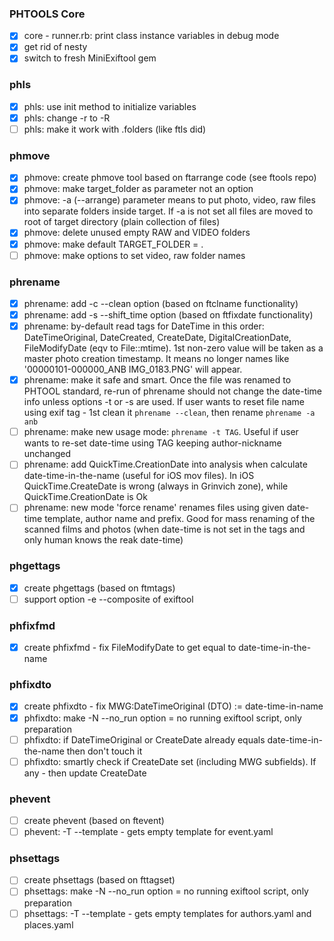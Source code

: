 ### PHTOOLS Core
- [x] core - runner.rb: print class instance variables in debug mode
- [x] get rid of nesty
- [x] switch to fresh MiniExiftool gem

### phls
- [x] phls: use init method to initialize variables
- [x] phls: change -r to -R
- [ ] phls: make it work with .folders (like ftls did)

### phmove
- [x] phmove: create phmove tool based on ftarrange code (see ftools repo)
- [x] phmove: make target_folder as parameter not an option
- [x] phmove: -a (--arrange) parameter means to put photo, video, raw files into separate folders inside target. If -a is not set all files are moved to root of target directory (plain collection of files)
- [x] phmove: delete unused empty RAW and VIDEO folders
- [x] phmove: make default TARGET_FOLDER = .
- [ ] phmove: make options to set video, raw folder names

### phrename
- [x] phrename: add -c --clean option (based on ftclname functionality)
- [x] phrename: add -s --shift_time option (based on ftfixdate functionality)
- [x] phrename: by-default read tags for DateTime in this order: DateTimeOriginal, DateCreated, CreateDate, DigitalCreationDate, FileModifyDate (eqv to File::mtime). 1st non-zero value will be taken as a master photo creation timestamp. It means no longer names like '00000101-000000_ANB IMG_0183.PNG' will appear.
- [x] phrename: make it safe and smart. Once the file was renamed to PHTOOL standard, re-run of phrename should not change the date-time info unless options -t or -s are used. If user wants to reset file name using exif tag - 1st clean it `phrename --clean`, then rename `phrename -a anb`
- [ ] phrename: make new usage mode: `phrename -t TAG`. Useful if user wants to re-set date-time using TAG keeping author-nickname unchanged
- [ ] phrename: add QuickTime.CreationDate into analysis when calculate date-time-in-the-name (useful for iOS mov files). In iOS QuickTime.CreateDate is wrong (always in Grinvich zone), while QuickTime.CreationDate is Ok
- [ ] phrename: new mode 'force rename' renames files using given date-time template, author name and prefix. Good for mass renaming of the scanned films and photos (when date-time is not set in the tags and only human knows the reak date-time)

### phgettags
- [x] create phgettags (based on ftmtags)
- [ ] support option -e --composite of exiftool

### phfixfmd
- [x] create phfixfmd - fix FileModifyDate to get equal to date-time-in-the-name

### phfixdto
- [x] create phfixdto - fix MWG:DateTimeOriginal (DTO) := date-time-in-name
- [x] phfixdto: make -N --no_run option = no running exiftool script, only preparation
- [ ] phfixdto: if DateTimeOriginal or CreateDate already equals date-time-in-the-name then don't touch it
- [ ] phfixdto: smartly check if CreateDate set (including MWG subfields). If any - then update CreateDate

### phevent
- [ ] create phevent  (based on ftevent)
- [ ] phevent: -T --template - gets empty template for event.yaml

### phsettags
- [ ] create phsettags (based on fttagset)
- [ ] phsettags: make -N --no_run option = no running exiftool script, only preparation
- [ ] phsettags: -T --template - gets empty templates for authors.yaml and places.yaml
